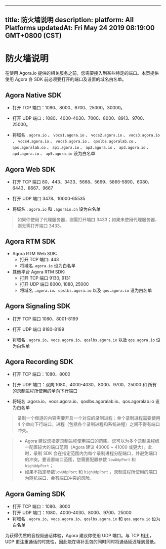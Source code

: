 
---
title: 防火墙说明
description: 
platform: All Platforms
updatedAt: Fri May 24 2019 08:19:00 GMT+0800 (CST)
---
# 防火墙说明
在使用 Agora.io 提供的相关服务之前，您需要接入到某些特定的端口。本页提供使用 Agora 各 SDK 前必须要打开的端口及设置的域名白名单。

## Agora Native SDK

-   打开 TCP 端口：1080、8000、9700、25000，30000。

-   打开 UDP 端口：1080、4000-4030、7000、8000、8913、9700、25000。

-   将域名 `.agora.io` 、 `vocs1.agora.io` 、 `vocs2.agora.io` 、 `vocs3.agora.io` 、 `vocs4.agora.io` 、 `vocs5.agora.io` 、 `qoslbs.agoralab.co` 、 `qos.agoralab.co` 、 `ap1.agora.io` 、 `ap2.agora.io` 、 `ap3.agora.io` 、 `ap4.agora.io` 、 `ap5.agora.io` 设为白名单


## Agora Web SDK

-   打开 TCP 端口 80、443、3433、5668、5669、5866-5890、6080、6443、8667、9667

-   打开 UDP 端口 3478、10000-65535

-   将域名 `.agora.io` 和 `.agoraio.cn` 设为白名单

> 如果你使用了代理服务器，则需打开端口 3433；如果未使用代理服务器，则无需打开端口 3433。

## Agora RTM SDK

- Agora RTM Web SDK:
  - 打开 TCP 端口: 443
  - 将域名`.agora.io` 设为白名单
- 其他平台 Agora RTM SDK:
  - 打开 TCP 端口 9130, 9131
  - 打开 UDP 端口 8000, 1080, 25000
  - 将域名 `.agora.io`、`qoslbs.agora.io` 以及 `qos.agora.io` 设为白名单

## Agora Signaling SDK

-   打开 TCP 端口 1080、8001-8199

-   打开 UDP 端口 8180-8199

-   将域名 `.agora.io`、`vocs.agora.io`、`qoslbs.agora.io` 以及 `qos.agora.io` 设为白名单


## Agora Recording SDK

-   打开 TCP 端口：1080、8000

-   打开 UDP 端口：双向 1080、4000-4030、8000、9700、25000 和 所有的录制进程所使用的单向下行端口

-   将域名 .agora.io、vocs.agora.io、qoslbs.agoralab.io、qos.agoralab.io 设为白名单



> 录制一个频道的内容需要开启一个对应的录制进程；单个录制进程需要使用 4 个单向下行端口。进程（包括各个录制进程和系统进程）之间不得有端口冲突。

> -   Agora 建议您指定录制进程使用端口的范围。您可以为多个录制进程统一配置较大的端口范围（Agora 建议 40000 ~ 41000 或更大）。此时，录制 SDK 会在指定范围内为每个录制进程分配端口，并避免端口的冲突。要设置端口范围，您需要配置参数 `lowUdpPort` 和 `highUdpPort`；
> -   如果不指定参数`lowUdpPort` 和 `highUdpPort` ，录制进程所使用的端口为随机端口，会有端口冲突的风险。


## Agora Gaming SDK

-   打开 TCP 端口：1080、8000
-   打开 UDP 端口：1080、4000-4030、8000、9700、25000
-   将域名 `.agora.io`、`vocs.agora.io`、`qoslbs.agora.io` 和 `qos.agora.io` 设为白名单


为获得优质的音视频通话体验，Agora 建议你使用 UDP 端口。与 TCP 相比，UDP 更注重通话的时效性，因此能在填补丢包的同时同时将通话延迟降到最低。


